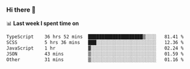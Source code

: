 ### Hi there 👋

<!--
**DBvc/DBvc** is a ✨ _special_ ✨ repository because its `README.md` (this file) appears on your GitHub profile.

Here are some ideas to get you started:

- 🔭 I’m currently working on ...
- 🌱 I’m currently learning ...
- 👯 I’m looking to collaborate on ...
- 🤔 I’m looking for help with ...
- 💬 Ask me about ...
- 📫 How to reach me: ...
- 😄 Pronouns: ...
- ⚡ Fun fact: ...
-->

📊 **Last week I spent time on**
<!--START_SECTION:waka-->

```txt
TypeScript    36 hrs 52 mins  ████████████████████▒░░░░   81.41 %
SCSS          5 hrs 36 mins   ███░░░░░░░░░░░░░░░░░░░░░░   12.36 %
JavaScript    1 hr            ▓░░░░░░░░░░░░░░░░░░░░░░░░   02.24 %
JSON          43 mins         ▒░░░░░░░░░░░░░░░░░░░░░░░░   01.59 %
Other         31 mins         ▒░░░░░░░░░░░░░░░░░░░░░░░░   01.16 %
```

<!--END_SECTION:waka-->

